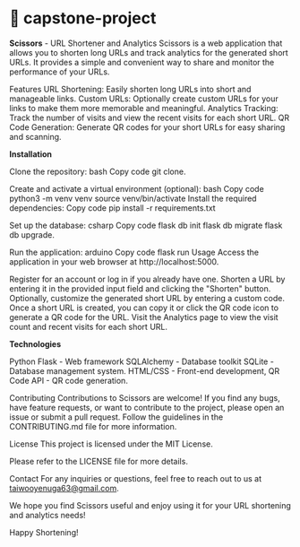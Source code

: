 # 🙂 capstone-project

**Scissors** - URL Shortener and Analytics Scissors is a web application that allows you to shorten long URLs and track analytics for the generated short URLs. It provides a simple and convenient way to share and monitor the performance of your URLs.

Features URL Shortening: Easily shorten long URLs into short and manageable links. Custom URLs: Optionally create custom URLs for your links to make them more memorable and meaningful. Analytics Tracking: Track the number of visits and view the recent visits for each short URL. QR Code Generation: Generate QR codes for your short URLs for easy sharing and scanning.&#x20;

**Installation**&#x20;

Clone the repository: bash Copy code git clone.

Create and activate a virtual environment (optional): bash Copy code python3 -m venv venv source venv/bin/activate Install the required dependencies: Copy code pip install -r requirements.txt

Set up the database: csharp Copy code flask db init flask db migrate flask db upgrade.

Run the application: arduino Copy code flask run Usage Access the application in your web browser at http://localhost:5000.&#x20;

Register for an account or log in if you already have one. Shorten a URL by entering it in the provided input field and clicking the "Shorten" button. Optionally, customize the generated short URL by entering a custom code. Once a short URL is created, you can copy it or click the QR code icon to generate a QR code for the URL. Visit the Analytics page to view the visit count and recent visits for each short URL.&#x20;

**Technologies**&#x20;

Python Flask - Web framework SQLAlchemy - Database toolkit SQLite - Database management system. HTML/CSS - Front-end development, QR Code API - QR code generation.&#x20;

Contributing Contributions to Scissors are welcome! If you find any bugs, have feature requests, or want to contribute to the project, please open an issue or submit a pull request. Follow the guidelines in the CONTRIBUTING.md file for more information.

License This project is licensed under the MIT License.

Please refer to the LICENSE file for more details.

Contact For any inquiries or questions, feel free to reach out to us at taiwooyenuga63@gmail.com.

We hope you find Scissors useful and enjoy using it for your URL shortening and analytics needs!

Happy Shortening!
